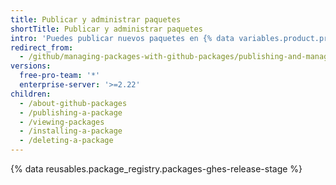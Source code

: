 ```yaml
---
title: Publicar y administrar paquetes
shortTitle: Publicar y administrar paquetes
intro: 'Puedes publicar nuevos paquetes en {% data variables.product.prodname_registry %}, ver e instalar paquetes existentes y, en circunstancias especiales, eliminar paquetes existentes.'
redirect_from:
  - /github/managing-packages-with-github-packages/publishing-and-managing-packages
versions:
  free-pro-team: '*'
  enterprise-server: '>=2.22'
children:
  - /about-github-packages
  - /publishing-a-package
  - /viewing-packages
  - /installing-a-package
  - /deleting-a-package
---
```

{% data reusables.package_registry.packages-ghes-release-stage %}
